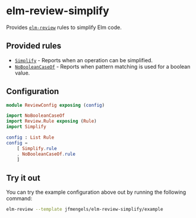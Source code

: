 # elm-review-simplify

Provides [`elm-review`](https://package.elm-lang.org/packages/jfmengels/elm-review/latest/) rules to simplify Elm code.

## Provided rules

- [`Simplify`](https://elm-doc-preview.netlify.app/Simplify?repo=jfmengels%2Felm-review-simplify&version=master) - Reports when an operation can be simplified.
- [`NoBooleanCaseOf`](https://elm-doc-preview.netlify.app/NoBooleanCaseOf?repo=jfmengels%2Felm-review-simplify&version=master) - Reports when pattern matching is used for a boolean value.

## Configuration

```elm
module ReviewConfig exposing (config)

import NoBooleanCaseOf
import Review.Rule exposing (Rule)
import Simplify

config : List Rule
config =
    [ Simplify.rule
    , NoBooleanCaseOf.rule
    ]
```


## Try it out

You can try the example configuration above out by running the following command:

```bash
elm-review --template jfmengels/elm-review-simplify/example
```
